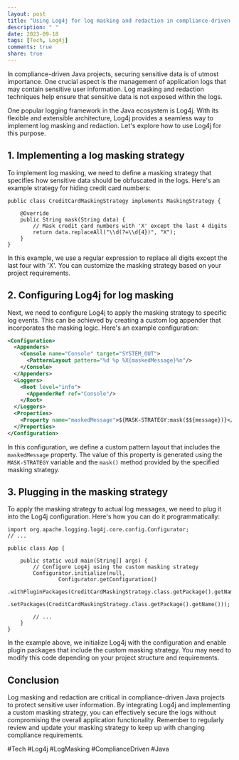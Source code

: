 ```yaml
---
layout: post
title: "Using Log4j for log masking and redaction in compliance-driven Java projects"
description: " "
date: 2023-09-18
tags: [Tech, Log4j]
comments: true
share: true
---
```


In compliance-driven Java projects, securing sensitive data is of utmost importance. One crucial aspect is the management of application logs that may contain sensitive user information. Log masking and redaction techniques help ensure that sensitive data is not exposed within the logs.

One popular logging framework in the Java ecosystem is Log4j. With its flexible and extensible architecture, Log4j provides a seamless way to implement log masking and redaction. Let's explore how to use Log4j for this purpose.

## 1. Implementing a log masking strategy

To implement log masking, we need to define a masking strategy that specifies how sensitive data should be obfuscated in the logs. Here's an example strategy for hiding credit card numbers:

```
public class CreditCardMaskingStrategy implements MaskingStrategy {

    @Override
    public String mask(String data) {
        // Mask credit card numbers with 'X' except the last 4 digits
        return data.replaceAll("\\d(?=\\d{4})", "X");
    }
}
```

In this example, we use a regular expression to replace all digits except the last four with 'X'. You can customize the masking strategy based on your project requirements.

## 2. Configuring Log4j for log masking

Next, we need to configure Log4j to apply the masking strategy to specific log events. This can be achieved by creating a custom log appender that incorporates the masking logic. Here's an example configuration:

```xml
<Configuration>
  <Appenders>
    <Console name="Console" target="SYSTEM_OUT">
      <PatternLayout pattern="%d %p %X{maskedMessage}%n"/>
    </Console>
  </Appenders>
  <Loggers>
    <Root level="info">
      <AppenderRef ref="Console"/>
    </Root>
  </Loggers>
  <Properties>
    <Property name="maskedMessage">${MASK-STRATEGY:mask($${message})}</Property>
  </Properties>
</Configuration>
```

In this configuration, we define a custom pattern layout that includes the `maskedMessage` property. The value of this property is generated using the `MASK-STRATEGY` variable and the `mask()` method provided by the specified masking strategy.

## 3. Plugging in the masking strategy

To apply the masking strategy to actual log messages, we need to plug it into the Log4j configuration. Here's how you can do it programmatically:

```
import org.apache.logging.log4j.core.config.Configurator;
// ...

public class App {

    public static void main(String[] args) {
        // Configure Log4j using the custom masking strategy
        Configurator.initialize(null,
                Configurator.getConfiguration()
                        .withPluginPackages(CreditCardMaskingStrategy.class.getPackage().getName())
                        .setPackages(CreditCardMaskingStrategy.class.getPackage().getName()));
        
        // ...
    }
}
```

In the example above, we initialize Log4j with the configuration and enable plugin packages that include the custom masking strategy. You may need to modify this code depending on your project structure and requirements.

## Conclusion

Log masking and redaction are critical in compliance-driven Java projects to protect sensitive user information. By integrating Log4j and implementing a custom masking strategy, you can effectively secure the logs without compromising the overall application functionality. Remember to regularly review and update your masking strategy to keep up with changing compliance requirements.

#Tech #Log4j #LogMasking #ComplianceDriven #Java